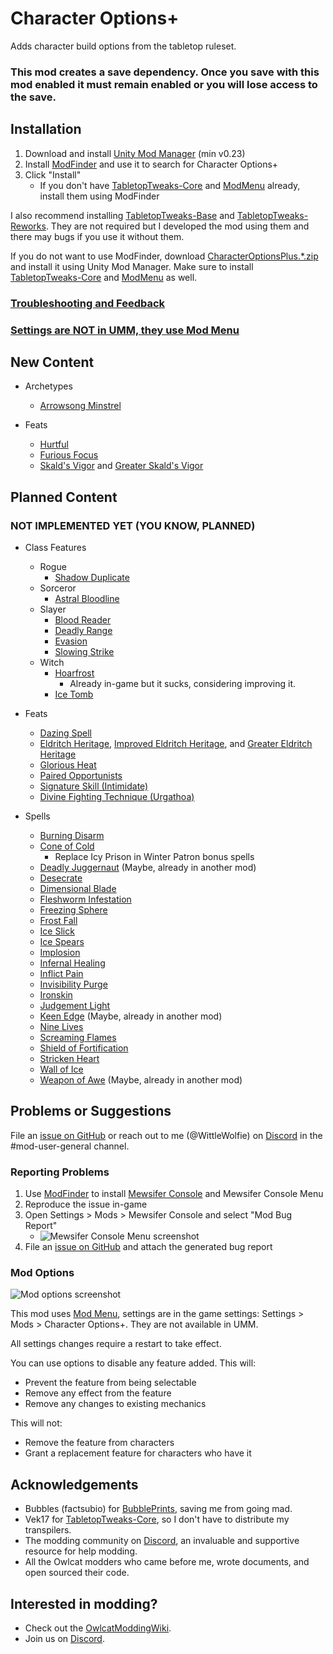# Character Options+

Adds character build options from the tabletop ruleset.

### This mod creates a save dependency. Once you save with this mod enabled it must remain enabled or you will lose access to the save.

## Installation

1. Download and install [Unity Mod Manager](https://github.com/newman55/unity-mod-manager) (min v0.23)
2. Install [ModFinder](https://github.com/Pathfinder-WOTR-Modding-Community/ModFinder) and use it to search for Character Options+
3. Click "Install"
    * If you don't have [TabletopTweaks-Core](https://github.com/Vek17/TabletopTweaks-Core) and [ModMenu](https://github.com/WittleWolfie/ModMenu) already, install them using ModFinder

I also recommend installing [TabletopTweaks-Base](https://github.com/Vek17/TabletopTweaks-Base) and [TabletopTweaks-Reworks](https://github.com/Vek17/TabletopTweaks-Reworks). They are not required but I developed the mod using them and there may bugs if you use it without them.

If you do not want to use ModFinder, download [CharacterOptionsPlus.*.zip](https://github.com/WittleWolfie/CharacterOptionsPlus/releases/latest) and install it using Unity Mod Manager. Make sure to install [TabletopTweaks-Core](https://github.com/Vek17/TabletopTweaks-Core) and [ModMenu](https://github.com/WittleWolfie/ModMenu) as well.

### [Troubleshooting and Feedback](#problems-or-suggestions)

### [Settings are NOT in UMM, they use Mod Menu](#mod-options) 

## New Content

* Archetypes
    * [Arrowsong Minstrel](https://www.d20pfsrd.com/classes/core-classes/bard/archetypes/paizo-bard-archetypes/arrowsong-minstrel-bard/)
    
* Feats
    * [Hurtful](https://www.d20pfsrd.com/feats/combat-feats/hurtful-combat/)
    * [Furious Focus](https://www.d20pfsrd.com/feats/combat-feats/furious-focus-combat/)
    * [Skald's Vigor](https://www.d20pfsrd.com/feats/general-feats/skald-s-vigor/) and [Greater Skald's Vigor](https://www.d20pfsrd.com/feats/general-feats/greater-skald-s-vigor/)

## Planned Content

### NOT IMPLEMENTED YET (YOU KNOW, PLANNED)


* Class Features
    * Rogue
        * [Shadow Duplicate](https://www.d20pfsrd.com/classes/core-classes/rogue/rogue-talents/paizo-rogue-talents/shadow-duplicate-sp/)
    * Sorceror
        * [Astral Bloodline](https://www.d20pfsrd.com/classes/core-classes/sorcerer/bloodlines/bloodlines-from-paizo/astral-sorcerer-bloodline/)
    * Slayer
        * [Blood Reader](https://www.d20pfsrd.com/classes/hybrid-classes/slayer/slayer-talents/paizo-slayer-talents/blood-reader/)
        * [Deadly Range](https://www.d20pfsrd.com/classes/hybrid-classes/slayer/slayer-talents/paizo-slayer-talents/deadly-range/)
        * [Evasion](https://www.d20pfsrd.com/classes/hybrid-classes/slayer/slayer-talents/paizo-slayer-talents-advanced/rogue-adv-talents-master-tricks/)
        * [Slowing Strike](https://www.d20pfsrd.com/classes/hybrid-classes/slayer/slayer-talents/paizo-slayer-talents/slowing-strike/)
    * Witch
        * [Hoarfrost](https://www.d20pfsrd.com/classes/base-classes/witch/hexes/hexes/major-hexes/hex-major-hoarfrost-su/)
            * Already in-game but it sucks, considering improving it.
        * [Ice Tomb](https://www.d20pfsrd.com/classes/base-classes/witch/hexes/hexes/major-hexes/hex-major-ice-tomb-su/)

* Feats
    * [Dazing Spell](https://www.d20pfsrd.com/feats/metamagic-feats/dazing-spell-metamagic/)
    * [Eldritch Heritage](https://www.d20pfsrd.com/feats/general-feats/eldritch-heritage/), [Improved Eldritch Heritage](https://www.d20pfsrd.com/feats/general-feats/improved-eldritch-heritage), and [Greater Eldritch Heritage](https://www.d20pfsrd.com/feats/general-feats/greater-eldritch-heritage/)
    * [Glorious Heat](https://www.d20pfsrd.com/feats/general-feats/glorious-heat/)
    * [Paired Opportunists](https://www.d20pfsrd.com/feats/combat-feats/paired-opportunists-combat-teamwork/)
    * [Signature Skill (Intimidate)](https://www.d20pfsrd.com/feats/general-feats/signature-skill-general/)
    * [Divine Fighting Technique (Urgathoa)](https://www.d20pfsrd.com/feats/combat-feats/divine-fighting-technique-combat/)

* Spells
    * [Burning Disarm](https://www.d20pfsrd.com/magic/all-spells/b/burning-disarm/)
    * [Cone of Cold](https://www.d20pfsrd.com/magic/all-spells/c/cone-of-cold/)
        * Replace Icy Prison in Winter Patron bonus spells
    * [Deadly Juggernaut](https://www.d20pfsrd.com/magic/all-spells/d/deadly-juggernaut/)  (Maybe, already in another mod)
    * [Desecrate](https://www.d20pfsrd.com/magic/all-spells/d/desecrate/)
    * [Dimensional Blade](https://www.d20pfsrd.com/magic/all-spells/d/dimensional-blade/)
    * [Fleshworm Infestation](https://www.d20pfsrd.com/magic/all-spells/f/fleshworm-infestation/)
    * [Freezing Sphere](https://www.d20pfsrd.com/magic/all-spells/f/freezing-sphere/)
    * [Frost Fall](https://www.d20pfsrd.com/magic/all-spells/f/frost-fall/)
    * [Ice Slick](https://www.d20pfsrd.com/magic/all-spells/i/ice-slick/)
    * [Ice Spears](https://www.d20pfsrd.com/magic/all-spells/i/ice-spears/)
    * [Implosion](https://www.d20pfsrd.com/magic/all-spells/i/implosion/)
    * [Infernal Healing](https://www.d20pfsrd.com/magic/all-spells/i/infernal-healing/)
    * [Inflict Pain](https://www.d20pfsrd.com/magic/all-spells/i/inflict-pain/)
    * [Invisibility Purge](https://www.d20pfsrd.com/magic/all-spells/i/invisibility-purge/)
    * [Ironskin](https://www.d20pfsrd.com/magic/all-spells/i/ironskin/)
    * [Judgement Light](https://www.d20pfsrd.com/magic/all-spells/j/judgment-light/)
    * [Keen Edge](https://www.d20pfsrd.com/magic/all-spells/k/keen-edge/) (Maybe, already in another mod)
    * [Nine Lives](https://www.d20pfsrd.com/magic/all-spells/n/nine-lives/)
    * [Screaming Flames](https://www.d20pfsrd.com/magic/all-spells/s/screaming-flames/)
    * [Shield of Fortification](https://www.d20pfsrd.com/magic/all-spells/s/shield-of-fortification/)
    * [Stricken Heart](https://www.d20pfsrd.com/magic/all-spells/s/stricken-heart/)
    * [Wall of Ice](https://www.d20pfsrd.com/magic/all-spells/w/wall-of-ice/)
    * [Weapon of Awe](https://www.d20pfsrd.com/magic/all-spells/w/weapon-of-awe/) (Maybe, already in another mod)
    
## Problems or Suggestions

File an [issue on GitHub](https://github.com/WittleWolfie/CharacterOptionsPlus/issues/new) or reach out to me (@WittleWolfie) on [Discord](https://discord.com/invite/wotr) in the #mod-user-general channel.

### Reporting Problems

1. Use [ModFinder](https://github.com/Pathfinder-WOTR-Modding-Community/ModFinder) to install [Mewsifer Console](https://github.com/Pathfinder-WOTR-Modding-Community/MewsiferConsole) and Mewsifer Console Menu
2. Reproduce the issue in-game
3. Open Settings > Mods > Mewsifer Console and select "Mod Bug Report"
    * ![Mewsifer Console Menu screenshot](https://github.com/WittleWolfie/CharacterOptionsPlus/blob/main/screenshots/bug_report.png)
4. File an [issue on GitHub](https://github.com/WittleWolfie/CharacterOptionsPlus/issues/new) and attach the generated bug report

### Mod Options

![Mod options screenshot](https://github.com/WittleWolfie/CharacterOptionsPlus/blob/main/screenshots/settings.png)

This mod uses [Mod Menu](https://github.com/WittleWolfie/ModMenu), settings are in the game settings: Settings > Mods > Character Options+. They are not available in UMM.

All settings changes require a restart to take effect.

You can use options to disable any feature added. This will:

* Prevent the feature from being selectable
* Remove any effect from the feature
* Remove any changes to existing mechanics

This will not:

* Remove the feature from characters
* Grant a replacement feature for characters who have it

## Acknowledgements

* Bubbles (factsubio) for [BubblePrints](https://github.com/factubsio/BubblePrints), saving me from going mad.
* Vek17 for [TabletopTweaks-Core](https://github.com/Vek17/TabletopTweaks-Core), so I don't have to distribute my transpilers.
* The modding community on [Discord](https://discord.com/invite/owlcat), an invaluable and supportive resource for help modding.
* All the Owlcat modders who came before me, wrote documents, and open sourced their code.

## Interested in modding?

* Check out the [OwlcatModdingWiki](https://github.com/WittleWolfie/OwlcatModdingWiki/wiki).
* Join us on [Discord](https://discord.com/invite/owlcat).
